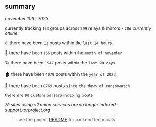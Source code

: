 
## summary
_november 10th, 2023_

currently tracking `163` groups across `299` relays & mirrors - _`106` currently online_

⏲ there have been `11` posts within the `last 24 hours`

🦈 there have been `166` posts within the `month of november`

🪐 there have been `1547` posts within the `last 90 days`

🏚 there have been `4079` posts within the `year of 2023`

🦕 there have been `8769` posts `since the dawn of ransomwatch`

there are `96` custom parsers indexing posts

_`20` sites using v2 onion services are no longer indexed - [support.torproject.org](https://support.torproject.org/onionservices/v2-deprecation/)_

> see the project [README](https://github.com/joshhighet/ransomwatch#ransomwatch--) for backend technicals

